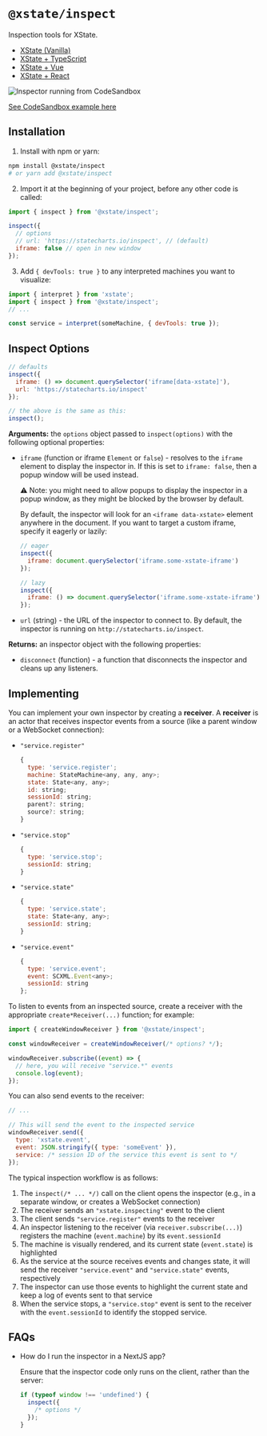 # `@xstate/inspect`

Inspection tools for XState.

- [XState (Vanilla)](https://codesandbox.io/s/xstate-ts-viz-template-qzdvv)
- [XState + TypeScript](https://codesandbox.io/s/xstate-ts-viz-template-qzdvv)
- [XState + Vue](https://codesandbox.io/s/xstate-vue-viz-template-r5wd7)
- [XState + React](https://codesandbox.io/s/xstate-react-viz-template-5wq3q)

![Inspector running from CodeSandbox](https://buttondown.s3.us-west-2.amazonaws.com/images/4c8c0db4-b4d5-408f-8684-57e94ff46c86.png)

[See CodeSandbox example here](https://codesandbox.io/s/xstate-vue-minute-timer-viz-1txmk)

## Installation

1. Install with npm or yarn:

```bash
npm install @xstate/inspect
# or yarn add @xstate/inspect
```

2. Import it at the beginning of your project, before any other code is called:

```js
import { inspect } from '@xstate/inspect';

inspect({
  // options
  // url: 'https://statecharts.io/inspect', // (default)
  iframe: false // open in new window
});
```

3. Add `{ devTools: true }` to any interpreted machines you want to visualize:

```js
import { interpret } from 'xstate';
import { inspect } from '@xstate/inspect';
// ...

const service = interpret(someMachine, { devTools: true });
```

## Inspect Options

```js
// defaults
inspect({
  iframe: () => document.querySelector('iframe[data-xstate]'),
  url: 'https://statecharts.io/inspect'
});

// the above is the same as this:
inspect();
```

**Arguments:** the `options` object passed to `inspect(options)` with the following optional properties:

- `iframe` (function or iframe `Element` or `false`) - resolves to the `iframe` element to display the inspector in. If this is set to `iframe: false`, then a popup window will be used instead.

  ⚠️ Note: you might need to allow popups to display the inspector in a popup window, as they might be blocked by the browser by default.

  By default, the inspector will look for an `<iframe data-xstate>` element anywhere in the document. If you want to target a custom iframe, specify it eagerly or lazily:

  ```js
  // eager
  inspect({
    iframe: document.querySelector('iframe.some-xstate-iframe')
  });
  ```

  ```js
  // lazy
  inspect({
    iframe: () => document.querySelector('iframe.some-xstate-iframe')
  });
  ```

- `url` (string) - the URL of the inspector to connect to. By default, the inspector is running on `http://statecharts.io/inspect`.

**Returns:** an inspector object with the following properties:

- `disconnect` (function) - a function that disconnects the inspector and cleans up any listeners.

## Implementing

You can implement your own inspector by creating a **receiver**. A **receiver** is an actor that receives inspector events from a source (like a parent window or a WebSocket connection):

- `"service.register"`

  ```js
  {
    type: 'service.register';
    machine: StateMachine<any, any, any>;
    state: State<any, any>;
    id: string;
    sessionId: string;
    parent?: string;
    source?: string;
  }
  ```

- `"service.stop"`

  ```js
  {
    type: 'service.stop';
    sessionId: string;
  }
  ```

- `"service.state"`

  ```js
  {
    type: 'service.state';
    state: State<any, any>;
    sessionId: string;
  }
  ```

- `"service.event"`

  ```js
  {
    type: 'service.event';
    event: SCXML.Event<any>;
    sessionId: string
  };
  ```

To listen to events from an inspected source, create a receiver with the appropriate `create*Receiver(...)` function; for example:

```js
import { createWindowReceiver } from '@xstate/inspect';

const windowReceiver = createWindowReceiver(/* options? */);

windowReceiver.subscribe((event) => {
  // here, you will receive "service.*" events
  console.log(event);
});
```

You can also send events to the receiver:

```js
// ...

// This will send the event to the inspected service
windowReceiver.send({
  type: 'xstate.event',
  event: JSON.stringify({ type: 'someEvent' }),
  service: /* session ID of the service this event is sent to */
});
```

The typical inspection workflow is as follows:

1. The `inspect(/* ... */)` call on the client opens the inspector (e.g., in a separate window, or creates a WebSocket connection)
2. The receiver sends an `"xstate.inspecting"` event to the client
3. The client sends `"service.register"` events to the receiver
4. An inspector listening to the receiver (via `receiver.subscribe(...)`) registers the machine (`event.machine`) by its `event.sessionId`
5. The machine is visually rendered, and its current state (`event.state`) is highlighted
6. As the service at the source receives events and changes state, it will send the receiver `"service.event"` and `"service.state"` events, respectively
7. The inspector can use those events to highlight the current state and keep a log of events sent to that service
8. When the service stops, a `"service.stop"` event is sent to the receiver with the `event.sessionId` to identify the stopped service.

## FAQs

- How do I run the inspector in a NextJS app?

  Ensure that the inspector code only runs on the client, rather than the server:

  ```js
  if (typeof window !== 'undefined') {
    inspect({
      /* options */
    });
  }
  ```
